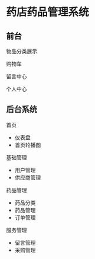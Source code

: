 # 药店药品管理系统

## 前台

物品分类展示

购物车

留言中心

个人中心

## 后台系统

首页

- 仪表盘
- 首页轮播图

基础管理

- 用户管理
- 供应商管理

药品管理

- 药品分类
- 药品管理
- 订单管理

服务管理

- 留言管理
- 采购管理
